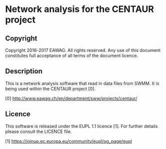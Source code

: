 Network analysis for the CENTAUR project
=====================================


Copyright
--------------------------------------------------------------------------------------

Copyright 2016-2017 EAWAG. All rights reserved. 
Any use of this document constitutes full acceptance of all terms of the 
document licence.

Description
--------------------------------------------------------------------------------------

This is a network analysis software that read in data files from SWMM.
It is being used within the CENTAUR project [0].

[0] http://www.eawag.ch/en/department/sww/projects/centaur/

Licence
--------------------------------------------------------------------------------------

This software is released under the EUPL 1.1 licence [1]. For further details please 
consult the LICENCE file.

[1] https://joinup.ec.europa.eu/community/eupl/og_page/eupl
